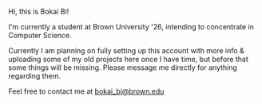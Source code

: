 Hi, this is Bokai Bi!
  
I'm currently a student at Brown University '26, intending to concentrate in Computer Science.
  
Currently I am planning on fully setting up this account with more info & uploading some of my old projects here once I have time, but before that some things will be missing. Please message me directly for anything regarding them.
  
Feel free to contact me at bokai_bi@brown.edu
